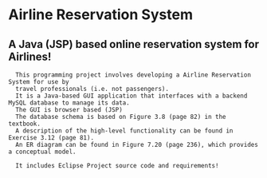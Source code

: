 # Airline Reservation System

##  A Java (JSP) based online reservation system for Airlines!
      This programming project involves developing a Airline Reservation System for use by
      travel professionals (i.e. not passengers). 
      It is a Java-based GUI application that interfaces with a backend MySQL database to manage its data. 
      The GUI is browser based (JSP)
      The database schema is based on Figure 3.8 (page 82) in the textbook. 
      A description of the high-level functionality can be found in Exercise 3.12 (page 81). 
      An ER diagram can be found in Figure 7.20 (page 236), which provides a conceptual model.

      It includes Eclipse Project source code and requirements!
